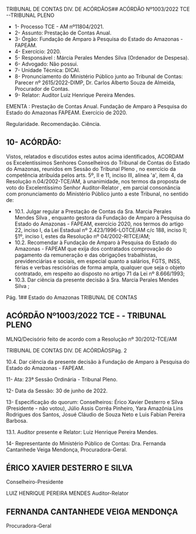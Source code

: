 TRIBUNAL DE CONTAS DIV. DE ACÓRDÃOS## ACÓRDÃO Nº1003/2022  TCE --TRIBUNAL PLENO

- 1- Processo TCE - AM nº11804/2021.
- 2- Assunto: Prestação de Contas Anual.
- 3- Órgão: Fundação de Amparo à Pesquisa do Estado do Amazonas - FAPEAM.
- 4- Exercício: 2020.
- 5- Responsável : Márcia Perales Mendes Silva (Ordenador de Despesa).
- 6- Advogado: Não possui.
- 7- Unidade Técnica: DICAI.
- 8- Pronunciamento  do  Ministério  Público  junto  ao  Tribunal  de  Contas: Parecer  nº 2615/2022-DIMP, Dr. Carlos Alberto Souza de Almeida, Procurador de Contas.
- 9- Relator: Auditor Luiz Henrique Pereira Mendes.

EMENTA : Prestação de Contas Anual. Fundação de Amparo  à  Pesquisa  do  Estado  do  Amazonas  FAPEAM. Exercício de 2020.

Regularidade. Recomendação. Ciência.

## 10-  ACÓRDÃO:

Vistos, relatados e discutidos estes autos acima identificados, ACORDAM os Excelentíssimos Senhores Conselheiros do Tribunal de Contas do Estado do Amazonas, reunidos em Sessão do Tribunal Pleno , no exercício da competência atribuída pelos arts. 5º, II e 11, inciso III, alínea 'a', item 4, da Resolução n.04/2002-TCE/AM, à unanimidade, nos  termos  da  proposta  de  voto  do  Excelentíssimo  Senhor  Auditor-Relator ,  em  parcial consonância com pronunciamento do Ministério Público junto a este Tribunal, no sentido de:

- 10.1. Julgar regular a Prestação de Contas da Sra. Marcia Perales Mendes Silva , enquanto gestora da Fundação de Amparo à Pesquisa do Estado do Amazonas - FAPEAM, exercício 2020, nos termos do artigo 22, inciso I, da Lei Estadual nº 2.423/1996-LOTCE/AM c/c 188, inciso II; §1º, inciso I, estes da Resolução nº 04/2002-RITCE/AM;
- 10.2. Recomendar à  Fundação  de  Amparo  à  Pesquisa  do  Estado  do Amazonas  -  FAPEAM  que  exija  dos  contratados  comprovação  do pagamento da remuneração e das obrigações trabalhistas, previdenciárias e sociais, em especial quanto a salários, FGTS, INSS, férias e verbas rescisórias de forma ampla, qualquer que seja o objeto contratado, em respeito ao disposto no artigo 71 da Lei nº 8.666/1993;
- 10.3. Dar ciência da presente decisão à Sra. Marcia Perales Mendes Silva ;

Pág. 1## Estado do Amazonas TRIBUNAL DE CONTAS

## ACÓRDÃO Nº1003/2022  TCE - - TRIBUNAL PLENO

MLNQ/Decisório feito de acordo com a Resolução nº 30/2012-TCE/AM

TRIBUNAL DE CONTAS DIV. DE ACÓRDÃOSPág. 2

10.4. Dar ciência da presente decisão à Fundação de Amparo à Pesquisa do Estado do Amazonas - FAPEAM.

11-  Ata: 23ª Sessão Ordinária - Tribunal Pleno.

12-  Data da Sessão: 30 de junho de 2022.

13-  Especificação do quorum: Conselheiros: Érico Xavier Desterro e Silva (Presidente - não votou),  Júlio  Assis  Corrêa  Pinheiro,  Yara  Amazônia  Lins  Rodrigues  dos  Santos, Josué Cláudio de Souza Neto e Luis Fabian Pereira Barbosa.

13.1. Auditor presente e Relator: Luiz Henrique Pereira Mendes.

14-  Representante do Ministério Público de Contas: Dra. Fernanda Cantanhede Veiga Mendonça, Procuradora-Geral.

## ÉRICO XAVIER DESTERRO E SILVA

Conselheiro-Presidente

LUIZ HENRIQUE PEREIRA MENDES Auditor-Relator

## FERNANDA CANTANHEDE VEIGA MENDONÇA

Procuradora-Geral